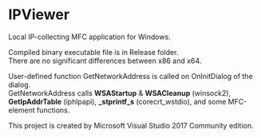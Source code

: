 # IPViewer
Local IP-collecting MFC application for Windows.  
  
Compiled binary executable file is in Release folder.  
There are no significant differences between x86 and x64.  
  
User-defined function GetNetworkAddress is called on OnInitDialog of the dialog.  
GetNetworkAddress calls **WSAStartup** & **WSACleanup** (winsock2), **GetIpAddrTable** (iphlpapi), **_stprintf_s** (corecrt_wstdio), and some MFC-element functions.
  
This project is created by Microsoft Visual Studio 2017 Community edition.
